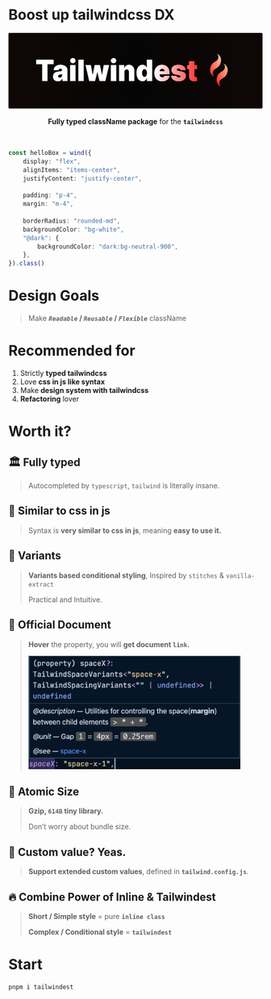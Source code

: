 # Boost up tailwindcss DX

<div align="center">
<img src="./assets/tailwindest.banner.png" height="150" alt="tailwindest banner" />

<br />

**Fully typed className package** for the **`tailwindcss`**

<br />

</div>

```ts
const helloBox = wind({
    display: "flex",
    alignItems: "items-center",
    justifyContent: "justify-center",

    padding: "p-4",
    margin: "m-4",

    borderRadius: "rounded-md",
    backgroundColor: "bg-white",
    "@dark": {
        backgroundColor: "dark:bg-neutral-900",
    },
}).class()
```

# Design Goals

> Make
> **_`Readable`_ / _`Reusable`_ / _`Flexible`_**
> className

# Recommended for

1. Strictly **typed tailwindcss**
2. Love **css in js like syntax**
3. Make **design system with tailwindcss**
4. **Refactoring** lover

# Worth it?

## 🏛️ Fully typed

> Autocompleted by `typescript`, `tailwind` is literally insane.

## 💅 Similar to css in js

> Syntax is **very similar to css in js**, meaning **easy to use it.**

## 🔮 Variants

> **Variants based conditional styling**, Inspired by `stitches` & `vanilla-extract`
>
> Practical and Intuitive.

## 🧬 Official Document

> **Hover** the property, you will **get document `link`.**
>
> <img src="./assets/docs.png" width="420" />

## 🍦 Atomic Size

> **Gzip, `614B` tiny library.**
>
> Don’t worry about bundle size.

## 🔌 Custom value? Yeas.

> **Support extended custom values**, defined in **`tailwind.config.js`**.

## 🔥 Combine Power of Inline & Tailwindest

> **Short / Simple style**
> = pure **`inline class`**
>
> **Complex / Conditional style**
> = **`tailwindest`**

# Start

```bash
pnpm i tailwindest
```
